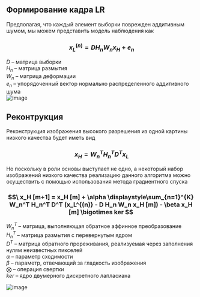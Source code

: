 ## Формирование кадра LR
Предполагая, что каждый элемент выборки поврежден аддитивным шумом, мы можем представить модель наблюдения как
### $$\ x_L^{(n)} = D  H_n W_n x_H + e_n$$ 
$D$  – матрица выборки  
$H_n$  – матрица размытия  
$W_n$  – матрица деформации  
$e_n$  – упорядоченный вектор нормально распределенного аддитивного шума  
![image](https://github.com/transitofk/Reconstruction/assets/108511287/4a608f07-76a2-4c26-ab28-fba21bb933aa)
## Реконтрукция
Реконструкция изображения высокого разрешения из одной картины низкого качества будет иметь вид
### $$\ x_H = W_n^T H_n^T D^T x_L $$ 
Но поскольку в роли основы выступает не одно, а некоторый набор изображений низкого качества реализацию данного алгоритма можно осуществить с помощью использования метода градиентного спуска
### $$\ x_H [m+1] = x_H [m] + \alpha \displaystyle\sum_{n=1}^{K} W_n^T H_n^T D^T (x_L^{(n)} - D  H_n W_n x_H [m]) - \beta x_H [m] \bigotimes ker $$ 
$W_n^T$  – матрица, выполняющая обратное аффинное преобразование  
$H_n^T$  – матрица размытия с перевернутым ядром  
$D^T$  – матрица обратного прореживания, реализуемая через заполнения нулям неизвестных пикселей  
$\alpha$  – параметр сходимости  
$\beta$  – параметр, отвечающий за гладкость изображения  
$\bigotimes$  – операция свертки  
$ker$  – ядро двумерного дискретного лапласиана  

![image](https://github.com/transitofk/Reconstruction/assets/108511287/3a3357c2-935e-400a-b358-1b09a0819dc3)
